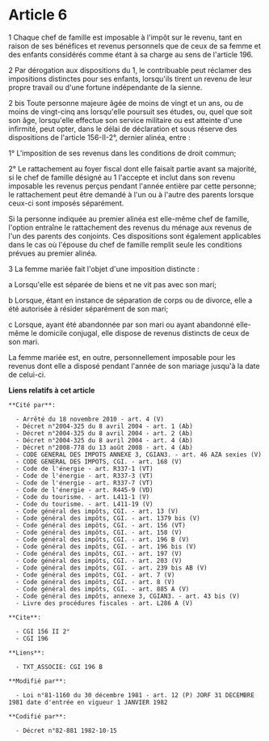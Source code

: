 # Article 6

1  Chaque chef de famille est imposable à l'impôt sur le revenu, tant en raison de ses bénéfices et revenus personnels que de
ceux de sa femme et des enfants considérés comme étant à sa charge au sens de l'article 196.

2  Par dérogation aux dispositions du 1, le contribuable peut réclamer des impositions distinctes pour ses enfants,
lorsqu'ils tirent un revenu de leur propre travail ou d'une fortune indépendante de la sienne.

2 bis  Toute personne majeure âgée de moins de vingt et un ans, ou de moins de vingt-cinq ans lorsqu'elle poursuit ses
études, ou, quel que soit son âge, lorsqu'elle effectue son service militaire ou est atteinte d'une infirmité, peut opter,
dans le délai de déclaration et sous réserve des dispositions de l'article 156-II-2°, dernier alinéa, entre :

1° L'imposition de ses revenus dans les conditions de droit commun;

2° Le rattachement au foyer fiscal dont elle faisait partie avant sa majorité, si le chef de famille désigné au 1 l'accepte
et inclut dans son revenu imposable les revenus perçus pendant l'année entière par cette personne; le rattachement peut être
demandé à l'un ou à l'autre des parents lorsque ceux-ci sont imposés séparément.

Si la personne indiquée au premier alinéa est elle-même chef de famille, l'option entraîne le rattachement des revenus du
ménage aux revenus de l'un des parents des conjoints. Ces dispositions sont également applicables dans le cas où l'épouse du
chef de famille remplit seule les conditions prévues au premier alinéa.

3  La femme mariée fait l'objet d'une imposition distincte :

a  Lorsqu'elle est séparée de biens et ne vit pas avec son mari;

b  Lorsque, étant en instance de séparation de corps ou de divorce, elle a été autorisée à résider séparément de son mari;

c  Lorsque, ayant été abandonnée par son mari ou ayant abandonné elle-même le domicile conjugal, elle dispose de revenus
distincts de ceux de son mari.

La femme mariée est, en outre, personnellement imposable pour les revenus dont elle a disposé pendant l'année de son mariage
jusqu'à la date de celui-ci.

**Liens relatifs à cet article**

	**Cité par**:

	  - Arrêté du 18 novembre 2010 - art. 4 (V)
	  - Décret n°2004-325 du 8 avril 2004 - art. 1 (Ab)
	  - Décret n°2004-325 du 8 avril 2004 - art. 2 (Ab)
	  - Décret n°2004-325 du 8 avril 2004 - art. 4 (Ab)
	  - Décret n°2008-778 du 13 août 2008 - art. 4 (Ab)
	  - CODE GENERAL DES IMPOTS ANNEXE 3, CGIAN3. - art. 46 AZA sexies (V)
	  - CODE GENERAL DES IMPOTS, CGI. - art. 168 (V)
	  - Code de l'énergie - art. R337-1 (VT)
	  - Code de l'énergie - art. R337-3 (VT)
	  - Code de l'énergie - art. R337-7 (VT)
	  - Code de l'énergie - art. R445-9 (VD)
	  - Code du tourisme. - art. L411-1 (V)
	  - Code du tourisme. - art. L411-19 (V)
	  - Code général des impôts, CGI. - art. 13 (V)
	  - Code général des impôts, CGI. - art. 1379 bis (V)
	  - Code général des impôts, CGI. - art. 156 (VT)
	  - Code général des impôts, CGI. - art. 158 (V)
	  - Code général des impôts, CGI. - art. 196 B (V)
	  - Code général des impôts, CGI. - art. 196 bis (V)
	  - Code général des impôts, CGI. - art. 197 (V)
	  - Code général des impôts, CGI. - art. 203 (V)
	  - Code général des impôts, CGI. - art. 239 bis AB (V)
	  - Code général des impôts, CGI. - art. 7 (V)
	  - Code général des impôts, CGI. - art. 8 (V)
	  - Code général des impôts, CGI. - art. 885 A (V)
	  - Code général des impôts, annexe 3, CGIAN3. - art. 43 bis (V)
	  - Livre des procédures fiscales - art. L286 A (V)

	**Cite**:

	  - CGI 156 II 2°
	  - CGI 196

	**Liens**:

	  - TXT_ASSOCIE: CGI 196 B

	**Modifié par**:

	  - Loi n°81-1160 du 30 décembre 1981 - art. 12 (P) JORF 31 DECEMBRE 1981 date d'entrée en vigueur 1 JANVIER 1982

	**Codifié par**:

	  - Décret n°82-881 1982-10-15

